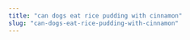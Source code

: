 ```yaml
---
title: "can dogs eat rice pudding with cinnamon"
slug: "can-dogs-eat-rice-pudding-with-cinnamon"
---
```


